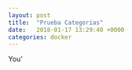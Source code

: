 ```yaml
---
layout: post
title:  "Prueba Categorias"
date:   2018-01-17 13:29:40 +0000
categories: docker
---
```

You’